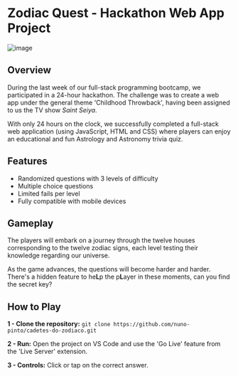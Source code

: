 # Zodiac Quest - Hackathon Web App Project

![image](https://github.com/nuno-pinto/cadetes-do-zodiaco/blob/106a85fafb864ecd60fc8c647b88e25ae31b0817/game-images.png)

## Overview
During the last week of our full-stack programming bootcamp, we participated in a 24-hour hackathon. The challenge was to create a web app under the general theme 'Childhood Throwback', having been assigned to us the TV show *Saint Seiya*.

With only 24 hours on the clock, we successfully completed a full-stack web application (using JavaScript, HTML and CSS) where players can enjoy an educational and fun Astrology and Astronomy trivia quiz.


## Features
- Randomized questions with 3 levels of difficulty
- Multiple choice questions
- Limited fails per level
- Fully compatible with mobile devices


## Gameplay
The players will embark on a journey through the twelve houses corresponding to the twelve zodiac signs, each level testing their knowledge regarding our universe.

As the game advances, the questions will become harder and harder. There's a hidden feature to he**L**p the p**L**ayer in these moments, can you find the secret key?


## How to Play
**1 - Clone the repository:** ```git clone https://github.com/nuno-pinto/cadetes-do-zodiaco.git```

**2 - Run:** Open the project on VS Code and use the 'Go Live' feature from the 'Live Server' extension. 

**3 - Controls:** Click or tap on the correct answer.
